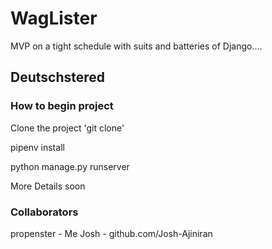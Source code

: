 # WagLister 

MVP on a tight schedule with suits and batteries of Django....

## Deutschstered

### How to begin project
<p>Clone the project 'git clone'</p>
<p>pipenv install</p>
<p>python manage.py runserver</p>

<p>More Details soon</p>

### Collaborators
propenster - Me
Josh - github.com/Josh-Ajiniran